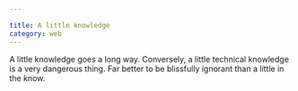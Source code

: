 ```yaml
---

title: A little knowledge
category: web
---
```


A little knowledge goes a long way. Conversely, a little technical knowledge is a very dangerous thing. Far better to be blissfully ignorant than a little in the know.
